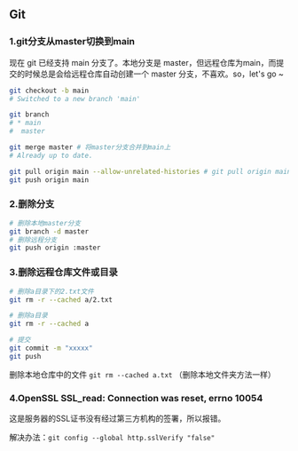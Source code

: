 ## Git

### 1.git分支从master切换到main

现在 git 已经支持 main 分支了。本地分支是 master，但远程仓库为main，而提交的时候总是会给远程仓库自动创建一个 master 分支，不喜欢。so，let's go ~

```bash
git checkout -b main
# Switched to a new branch 'main'

git branch
# * main
#  master

git merge master # 将master分支合并到main上
# Already up to date.

git pull origin main --allow-unrelated-histories # git pull origin main会报错：refusing to merge unrelated histories
git push origin main
```

### 2.删除分支

```bash
# 删除本地master分支
git branch -d master
# 删除远程分支
git push origin :master
```

### 3.删除远程仓库文件或目录

```bash
# 删除a目录下的2.txt文件
git rm -r --cached a/2.txt

# 删除a目录
git rm -r --cached a

# 提交
git commit -m "xxxxx"
git push
```

删除本地仓库中的文件 `git rm --cached a.txt` （删除本地文件夹方法一样）

### 4.OpenSSL SSL_read: Connection was reset, errno 10054

这是服务器的SSL证书没有经过第三方机构的签署，所以报错。

解决办法：`git config --global http.sslVerify "false"`